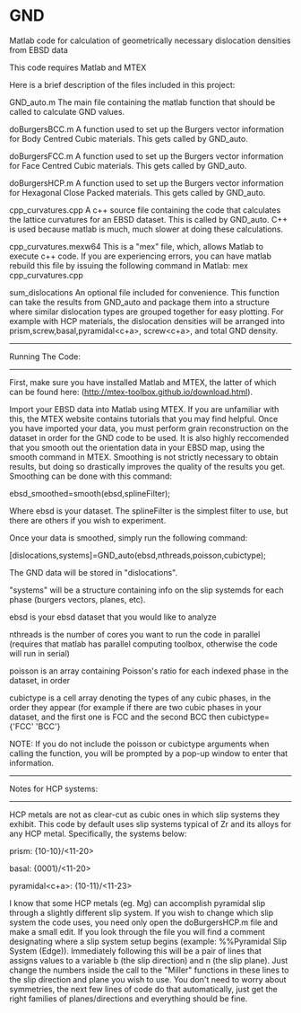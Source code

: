 # GND
Matlab code for calculation of geometrically necessary dislocation densities from EBSD data

This code requires Matlab and MTEX

Here is a brief description of the files included in this project:


GND_auto.m 
	The main file containing the matlab function that should be called to calculate GND values.

doBurgersBCC.m
	A function used to set up the Burgers vector information for Body Centred Cubic materials.
	This gets called by GND_auto.
	
doBurgersFCC.m
	A function used to set up the Burgers vector information for Face Centred Cubic materials.
	This gets called by GND_auto.
	
doBurgersHCP.m
	A function used to set up the Burgers vector information for Hexagonal Close Packed materials.
	This gets called by GND_auto.
	
cpp_curvatures.cpp 
	A c++ source file containing the code that calculates the lattice curvatures for an EBSD dataset.
	This is called by GND_auto.  C++ is used because matlab is much, much slower at doing these calculations.

cpp_curvatures.mexw64
	This is a "mex" file, which, allows Matlab to execute c++ code.  If you are experiencing errors, you can
	have matlab rebuild this file by issuing the following command in Matlab: mex cpp_curvatures.cpp
	
sum_dislocations
	An optional file included for convenience.  This function can take the results from GND_auto and package
	them into a structure where similar dislocation types are grouped together for easy plotting.  For example
	with HCP materials, the dislocation densities will be arranged into prism<a>,screw<a>,basal<a>,pyramidal<c+a>,
	screw<c+a>, and total GND density.


*************************************	
Running The Code:
*************************************
First, make sure you have installed Matlab and MTEX, the latter of which can be found here: (http://mtex-toolbox.github.io/download.html).

Import your EBSD data into Matlab using MTEX.  If you are unfamiliar with this, the MTEX website contains tutorials that you may find
helpful.  Once you have imported your data, you must perform grain reconstruction on the dataset in order for the GND code to be used.
It is also highly reccomended that you smooth out the orientation data in your EBSD map, using the smooth command in MTEX.  Smoothing
is not strictly necessary to obtain results, but doing so drastically improves the quality of the results you get.  Smoothing can be 
done with this command:

ebsd_smoothed=smooth(ebsd,splineFilter);

Where ebsd is your dataset.  The splineFilter is the simplest filter to use, but there are others if you wish to experiment.

Once your data is smoothed, simply run the following command:

[dislocations,systems]=GND_auto(ebsd,nthreads,poisson,cubictype);

The GND data will be stored in "dislocations".

"systems" will be a structure containing info on the slip systemds for each phase (burgers vectors, planes, etc). 

ebsd is your ebsd dataset that you would like to analyze

nthreads is the number of cores you want to run the code in parallel (requires that matlab has parallel computing toolbox, otherwise the code will run in serial)

poisson is an array containing Poisson's ratio for each indexed phase in the dataset, in order

cubictype is a cell array denoting the types of any cubic phases, in the order they appear (for example if there are two cubic phases in your dataset, and the first one is FCC and the second BCC then cubictype={'FCC' 'BCC'}

NOTE: If you do not include the poisson or cubictype arguments when calling the function, you will be prompted by a pop-up window to enter that information.


****************************************
Notes for HCP systems:
****************************************

HCP metals are not as clear-cut as cubic ones in which slip systems they exhibit.  This code by default uses slip systems typical of Zr and its alloys for any HCP metal.  Specifically, the systems below:

prism<a>: {10-10}/<11-20>

basal<a>: {0001}/<11-20>

pyramidal<c+a>: {10-11}/<11-23>

I know that some HCP metals (eg. Mg) can accomplish pyramidal slip through a slightly different slip system.  If you wish to change which slip system the code uses, you need only open the doBurgersHCP.m file and make
a small edit.  If you look through the file you will find a comment designating where a slip system setup begins (example: %%Pyramidal Slip System (Edge)).  Immediately following this will be a pair of lines that assigns
values to a variable b (the slip direction) and n (the slip plane).  Just change the numbers inside the call to the "Miller" functions in these lines to the slip direction and plane you wish to use.  You don't need to worry
about symmetries, the next few lines of code do that automatically, just get the right families of planes/directions and everything should be fine.